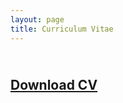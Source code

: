 ```yaml
---
layout: page
title: Curriculum Vitae
---
```


## <br /> [Download CV](/CV_StefanPasch_V2022_04_03.pdf) <br />

